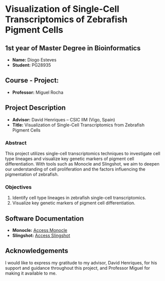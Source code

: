 # Visualization of Single-Cell Transcriptomics of Zebrafish Pigment Cells

## 1st year of Master Degree in Bioinformatics
- **Name:** Diogo Esteves
- **Student:** PG28935

## Course - Project:
- **Professor:** Miguel Rocha

## Project Description
- **Advisor:** David Henriques – CSIC IIM (Vigo, Spain)
- **Title:** Visualization of Single-Cell Transcriptomics from Zebrafish Pigment Cells

### Abstract
This project utilizes single-cell transcriptomics techniques to investigate cell type lineages and visualize key genetic markers of pigment cell differentiation. With tools such as Monocle and Slingshot, we aim to deepen our understanding of cell proliferation and the factors influencing the pigmentation of zebrafish.

### Objectives
1. Identify cell type lineages in zebrafish single-cell transcriptomics.
2. Visualize key genetic markers of pigment cell differentiation.

## Software Documentation
- **Monocle:** [Access Monocle](https://cole-trapnell-lab.github.io/monocle-release/)
- **Slingshot:** [Access Slingshot](https://bioconductor.org/packages/devel/bioc/vignettes/slingshot/inst/doc/vignette.html)

## Acknowledgements
I would like to express my gratitude to my advisor, David Henriques, for his support and guidance throughout this project, and Professor Miguel for making it available to me.
